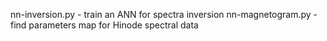 
nn-inversion.py - train an ANN for spectra inversion
nn-magnetogram.py - find parameters map for Hinode spectral data
